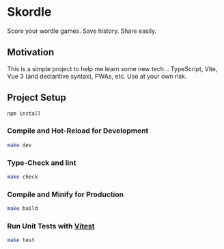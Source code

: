 # Skordle

Score your wordle games. Save history. Share easily.

## Motivation

This is a simple project to help me learn some new tech... TypeScript, Vite, Vue 3 (and declaritive syntax), PWAs, etc.
Use at your own risk.

## Project Setup

```sh
npm install
```

### Compile and Hot-Reload for Development

```sh
make dev
```

### Type-Check and lint

```sh
make check
```

### Compile and Minify for Production

```sh
make build
```

### Run Unit Tests with [Vitest](https://vitest.dev/)

```sh
make test
```

